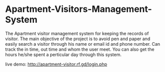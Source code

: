 # Apartment-Visitors-Management-System
The Apartment visitor management system for keeping the records of visitor. The main objective of the project is to avoid pen and paper and easily search a visitor through his name or email id and phone number. Can track the in time, out time and whom the user meet. You can also get the hours he/she spent a perticular day through this system.

live demo: http://apartment-visitor.rf.gd/login.php
